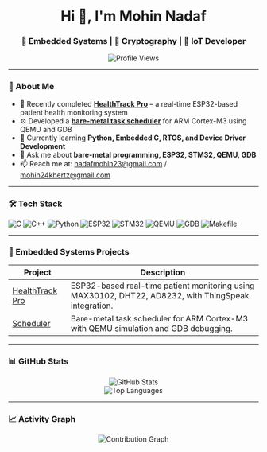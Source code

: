 <h1 align="center">Hi 👋, I'm Mohin Nadaf</h1>
<h3 align="center">🚀 Embedded Systems | 🔐 Cryptography | 🤖 IoT Developer</h3>

<p align="center">
  <img src="https://komarev.com/ghpvc/?username=mohin22&label=Profile%20views&color=0e75b6&style=flat" alt="Profile Views" />
</p>

---

### 🧠 About Me

- 🔭 Recently completed **[HealthTrack Pro](https://github.com/mohin22/HealthTrack-Pro)** – a real-time ESP32-based patient health monitoring system  
- ⚙️ Developed a **[bare-metal task scheduler](https://github.com/mohin22/Scheduler)** for ARM Cortex-M3 using QEMU and GDB  
- 🌱 Currently learning **Python, Embedded C, RTOS, and Device Driver Development**  
- 💬 Ask me about **bare-metal programming, ESP32, STM32, QEMU, GDB**  
- 📫 Reach me at: [nadafmohin23@gmail.com](mailto:nadafmohin23@gmail.com) / [mohin24khertz@gmail.com](mailto:mohin24khertz@gmail.com)

---

### 🛠️ Tech Stack

![C](https://img.shields.io/badge/C-00599C?style=flat&logo=c&logoColor=white)
![C++](https://img.shields.io/badge/C++-00599C?style=flat&logo=c%2B%2B&logoColor=white)
![Python](https://img.shields.io/badge/Python-3776AB?style=flat&logo=python&logoColor=white)
![ESP32](https://img.shields.io/badge/ESP32-black?style=flat&logo=espressif&logoColor=white)
![STM32](https://img.shields.io/badge/STM32-03234B?style=flat&logo=stmicroelectronics&logoColor=white)
![QEMU](https://img.shields.io/badge/QEMU-FA0F00?style=flat&logo=linux&logoColor=white)
![GDB](https://img.shields.io/badge/GDB-000000?style=flat&logo=gnu&logoColor=white)
![Makefile](https://img.shields.io/badge/Makefile-064F8C?style=flat&logo=gnu&logoColor=white)

---

### 🔧 Embedded Systems Projects

| Project | Description |
|--------|-------------|
| [HealthTrack Pro](https://github.com/mohin22/HealthTrack-Pro) | ESP32-based real-time patient monitoring using MAX30102, DHT22, AD8232, with ThingSpeak integration. |
| [Scheduler](https://github.com/mohin22/Scheduler) | Bare-metal task scheduler for ARM Cortex-M3 with QEMU simulation and GDB debugging. |

---

### 📊 GitHub Stats

<p align="center">
  <img src="https://github-readme-stats.vercel.app/api?username=mohin22&show_icons=true&theme=radical" alt="GitHub Stats" />
  <br/>
  <img src="https://github-readme-stats.vercel.app/api/top-langs/?username=mohin22&layout=compact&theme=tokyonight" alt="Top Languages" />
</p>

---

### 📈 Activity Graph

<p align="center">
  <img src="https://github-readme-activity-graph.vercel.app/graph?username=mohin22&theme=dracula" alt="Contribution Graph" />
</p>
